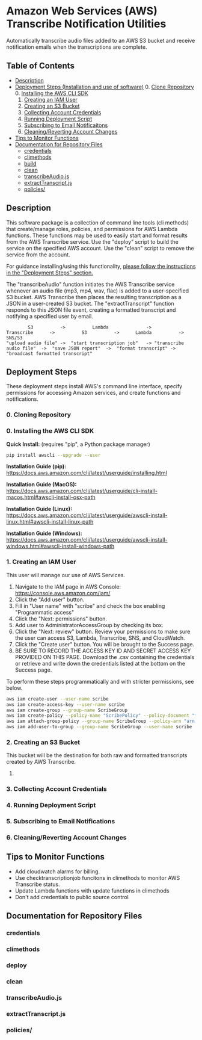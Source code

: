 # Amazon Web Services (AWS) Transcribe Notification Utilities 
Automatically transcribe audio files added to an AWS S3 bucket and receive notification emails when the transcriptions are complete.

## Table of Contents

+ [Description](./README.md#description)
+ [Deployment Steps (Installation and use of software)](./README.md#deployment-steps)
  0. [Clone Repository](./README.md#)
  0. [Installing the AWS CLI SDK](./README.md#)
  1. [Creating an IAM User](./README.md#)
  2. [Creating an S3 Bucket](./README.md#)
  3. [Collecting Account Credentials](./README.md#)
  4. [Running Deployment Script](./README.md#)
  5. [Subscribing to Email Notificaitons](./README.md#)
  6. [Cleaning/Reverting Account Changes ](./README.md#)
+ [Tips to Monitor Functions](./README.md#tips-to-monitor-functions)
+ [Documentation for Repository Files](./README.md#documentation-for-repository-files)
  + [credentials](./README.md#credentials)
  + [climethods](./README.md#climethods)
  + [build](./README.md#build)
  + [clean ](./README.md#clean)
  + [transcribeAudio.js](./README.md#transcribeaudiojs)
  + [extractTranscript.js](./README.md#extracttranscriptjs)
  + [policies/](./README.md#policies)

## Description
This software package is a collection of command line tools (cli methods) that create/manage roles, policies, and permissions for AWS Lambda functions. These functions may be used to easily start and format results from the AWS Transcribe service. Use the "deploy" script to build the service on the specified AWS account. Use the "clean" script to remove the service from the account.

For guidance installing/using this functionality, [please follow the instructions in the "Deployment Steps" section.](./README.md#deployment-steps)

The "transcribeAudio" function initiates the AWS Transcribe service whenever an audio file (mp3, mp4, wav, flac) is added to a user-specified S3 bucket.  AWS Transcribe then places the resulting transcription as a JSON in a user-created S3 bucket.  The "extractTranscript" function responds to this JSON file event, creating a formatted transcript and notifying a specified user by email.

```
        S3          ->          Lambda              ->          Transcribe      ->          S3          ->      Lambda          ->          SNS/S3
"upload audio file" ->  "start transcription job"   -> "transcribe audio file"  ->  "save JSON report"  ->  "format transcript" -> "broadcast formatted transcript"
```

## Deployment Steps
These deployment steps install AWS's command line interface, specify permissions for accessing Amazon services, and create functions and notifications.

### 0. Cloning Repository

### 0. Installing the AWS CLI SDK
**Quick Install:** (requires "pip", a Python package manager)
```bash
pip install awscli --upgrade --user
```

**Installation Guide (pip):** https://docs.aws.amazon.com/cli/latest/userguide/installing.html

**Installation Guide (MacOS):** https://docs.aws.amazon.com/cli/latest/userguide/cli-install-macos.html#awscli-install-osx-path

**Installation Guide (Linux):** https://docs.aws.amazon.com/cli/latest/userguide/awscli-install-linux.html#awscli-install-linux-path

**Installation Guide (Windows):** https://docs.aws.amazon.com/cli/latest/userguide/awscli-install-windows.html#awscli-install-windows-path

### 1. Creating an IAM User
This user will manage our use of AWS Services.

1. Navigate to the IAM page in AWS Console: https://console.aws.amazon.com/iam/
2. Click the "Add user" button.
3. Fill in "User name" with "scribe" and check the box enabling "Programmatic access"
4. Click the "Next: permissions" button.
5. Add user to AdministratorAccessGroup by checking its box.
6. Click the "Next: review" button. Review your permissions to make sure the user can access S3, Lambda, Transcribe, SNS, and CloudWatch.
7. Click the "Create user" button. You will be brought to the Success page.
8. BE SURE TO RECORD THE ACCESS KEY ID AND SECRET ACCESS KEY PROVIDED ON THIS PAGE. Download the .csv containing the credentials or retrieve and write down the credentials listed at the bottom on the Success page.


To perform these steps programmatically and with stricter permissions, see below.
```bash
aws iam create-user --user-name scribe 
aws iam create-access-key --user-name scribe
aws iam create-group --group-name ScribeGroup
aws iam create-policy --policy-name "ScribePolicy" --policy-document "file://policies/transcribeAudioPolicy.json"
aws iam attach-group-policy --group-name ScribeGroup --policy-arn "arn:aws:iam::${AWS_ACCOUNT_ID}:policy/ScribePolicy"
aws iam add-user-to-group --group-name ScribeGroup --user-name scribe
```

### 2. Creating an S3 Bucket
This bucket will be the destination for both raw and formatted transcripts created by AWS Transcribe.

1. 

### 3. Collecting Account Credentials
### 4. Running Deployment Script
### 5. Subscribing to Email Notifications
### 6. Cleaning/Reverting Account Changes

## Tips to Monitor Functions
+ Add cloudwatch alarms for billing.
+ Use checktranscriptionjob funcitons in climethods to monitor AWS Transcribe status.
+ Update Lambda functions with update functions in climethods
+ Don't add credentials to public source control

## Documentation for Repository Files
### credentials
### climethods
### deploy
### clean
### transcribeAudio.js
### extractTranscript.js
### policies/
